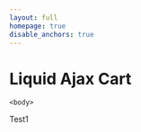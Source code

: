 ```yaml
---
layout: full
homepage: true
disable_anchors: true
---
```


# Liquid Ajax Cart

```liquid
<body>
```

Test1
